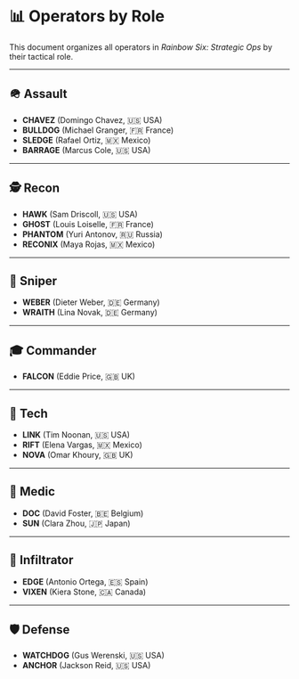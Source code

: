 # 📊 Operators by Role

This document organizes all operators in *Rainbow Six: Strategic Ops* by their tactical role.

---

## 🪖 Assault

- **CHAVEZ** (Domingo Chavez, 🇺🇸 USA)
- **BULLDOG** (Michael Granger, 🇫🇷 France)
- **SLEDGE** (Rafael Ortiz, 🇲🇽 Mexico)
- **BARRAGE** (Marcus Cole, 🇺🇸 USA)

---

## 🕵️ Recon

- **HAWK** (Sam Driscoll, 🇺🇸 USA)
- **GHOST** (Louis Loiselle, 🇫🇷 France)
- **PHANTOM** (Yuri Antonov, 🇷🇺 Russia)
- **RECONIX** (Maya Rojas, 🇲🇽 Mexico)

---

## 🎯 Sniper

- **WEBER** (Dieter Weber, 🇩🇪 Germany)
- **WRAITH** (Lina Novak, 🇩🇪 Germany)

---

## 🎓 Commander

- **FALCON** (Eddie Price, 🇬🇧 UK)

---

## 🧪 Tech

- **LINK** (Tim Noonan, 🇺🇸 USA)
- **RIFT** (Elena Vargas, 🇲🇽 Mexico)
- **NOVA** (Omar Khoury, 🇬🇧 UK)

---

## 💊 Medic

- **DOC** (David Foster, 🇧🇪 Belgium)
- **SUN** (Clara Zhou, 🇯🇵 Japan)

---

## 🐾 Infiltrator

- **EDGE** (Antonio Ortega, 🇪🇸 Spain)
- **VIXEN** (Kiera Stone, 🇨🇦 Canada)

---

## 🛡 Defense

- **WATCHDOG** (Gus Werenski, 🇺🇸 USA)
- **ANCHOR** (Jackson Reid, 🇺🇸 USA)
